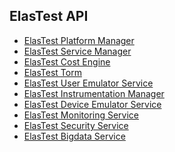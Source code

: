 <div class="range range-xs-left">
<div class="cell-xs-10 cell-lg-6 text-md-left inset-md-right-80 cell-lg-push-1 offset-top-50 offset-lg-top-0">
<h2 id="content" class="h1">ElasTest API</h2>
<div class="offset-top-30 offset-md-top-30">
<ul>
<li><a href="/docs/api/epm">ElasTest Platform Manager</a></li>
<li><a href="/docs/api/esm">ElasTest Service Manager</a></li>
<li><a href="/docs/api/ece">ElasTest Cost Engine</a></li>
<li><a href="/docs/api/etm">ElasTest Torm</a></li>
<li><a href="/docs/api/eus">ElasTest User Emulator Service</a></li>
<li><a href="/docs/api/eim">ElasTest Instrumentation Manager</a></li>
<li><a href="/docs/api/eds">ElasTest Device Emulator Service</a></li>
<li><a href="/docs/api/ems">ElasTest Monitoring Service</a></li>
<li><a href="/docs/api/ess">ElasTest Security Service</a></li>
<li><a href="/docs/api/ebs">ElasTest Bigdata Service</a></li>
</ul>
</div>
</div>
</div>
